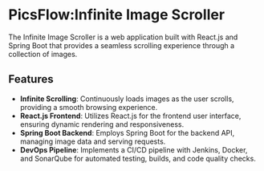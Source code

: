 # PicsFlow:Infinite Image Scroller

The Infinite Image Scroller is a web application built with React.js and Spring Boot that provides a seamless scrolling experience through a collection of images.

## Features

- **Infinite Scrolling**: Continuously loads images as the user scrolls, providing a smooth browsing experience.
- **React.js Frontend**: Utilizes React.js for the frontend user interface, ensuring dynamic rendering and responsiveness.
- **Spring Boot Backend**: Employs Spring Boot for the backend API, managing image data and serving requests.
- **DevOps Pipeline**: Implements a CI/CD pipeline with Jenkins, Docker, and SonarQube for automated testing, builds, and code quality checks.
